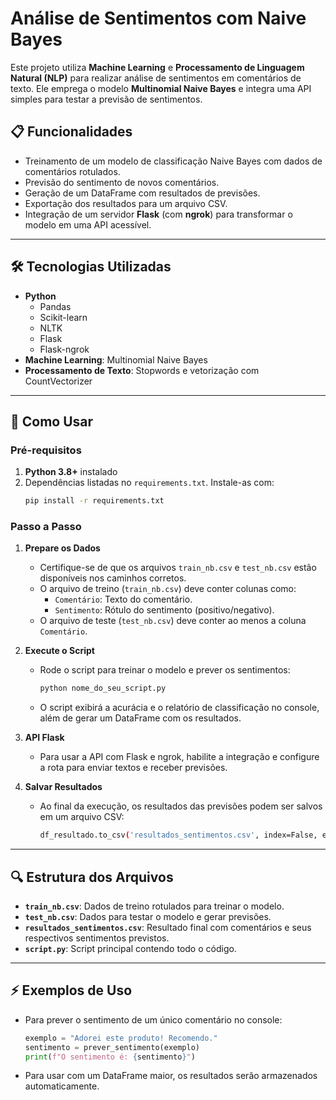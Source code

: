 # Análise de Sentimentos com Naive Bayes

Este projeto utiliza **Machine Learning** e **Processamento de Linguagem Natural (NLP)** para realizar análise de sentimentos em comentários de texto. Ele emprega o modelo **Multinomial Naive Bayes** e integra uma API simples para testar a previsão de sentimentos.

## 📋 Funcionalidades

- Treinamento de um modelo de classificação Naive Bayes com dados de comentários rotulados.
- Previsão do sentimento de novos comentários.
- Geração de um DataFrame com resultados de previsões.
- Exportação dos resultados para um arquivo CSV.
- Integração de um servidor **Flask** (com **ngrok**) para transformar o modelo em uma API acessível.

---

## 🛠️ Tecnologias Utilizadas

- **Python** 
  - Pandas
  - Scikit-learn
  - NLTK
  - Flask
  - Flask-ngrok
- **Machine Learning**: Multinomial Naive Bayes
- **Processamento de Texto**: Stopwords e vetorização com CountVectorizer

---

## 🚀 Como Usar

### Pré-requisitos

1. **Python 3.8+** instalado
2. Dependências listadas no `requirements.txt`. Instale-as com:
   ```bash
   pip install -r requirements.txt

### Passo a Passo

1. **Prepare os Dados**
   - Certifique-se de que os arquivos `train_nb.csv` e `test_nb.csv` estão disponíveis nos caminhos corretos.
   - O arquivo de treino (`train_nb.csv`) deve conter colunas como:
     - `Comentário`: Texto do comentário.
     - `Sentimento`: Rótulo do sentimento (positivo/negativo).
   - O arquivo de teste (`test_nb.csv`) deve conter ao menos a coluna `Comentário`.

2. **Execute o Script**
   - Rode o script para treinar o modelo e prever os sentimentos:
     ```bash
     python nome_do_seu_script.py
     ```
   - O script exibirá a acurácia e o relatório de classificação no console, além de gerar um DataFrame com os resultados.

3. **API Flask**
   - Para usar a API com Flask e ngrok, habilite a integração e configure a rota para enviar textos e receber previsões.

4. **Salvar Resultados**
   - Ao final da execução, os resultados das previsões podem ser salvos em um arquivo CSV:
     ```bash
     df_resultado.to_csv('resultados_sentimentos.csv', index=False, encoding='iso-8859-1')
     ```

---

## 🔍 Estrutura dos Arquivos

- **`train_nb.csv`**: Dados de treino rotulados para treinar o modelo.
- **`test_nb.csv`**: Dados para testar o modelo e gerar previsões.
- **`resultados_sentimentos.csv`**: Resultado final com comentários e seus respectivos sentimentos previstos.
- **`script.py`**: Script principal contendo todo o código.

---

## ⚡ Exemplos de Uso

- Para prever o sentimento de um único comentário no console:
  ```python
  exemplo = "Adorei este produto! Recomendo."
  sentimento = prever_sentimento(exemplo)
  print(f"O sentimento é: {sentimento}")
- Para usar com um DataFrame maior, os resultados serão armazenados automaticamente.
  

